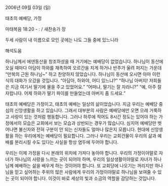 2006년 09월 03일 (일)

태초의 예배당, 가정



마태복음 18:20 - : / 새찬송가  장


두세 사람이 내 이름으로 모인 곳에는 나도 그들 중에 있느니라

해석도움





하나님께서 에덴동산을 창조하셨을 때 거기에는 예배당이 없었습니다. 하나님이 동산에 오실 때마다 아담이 하와를 재촉하여 오르간을 치게 하거나 반주가 울려 퍼지는 가운데 “만복의 근원 하나님~” 하고 찬양하지 않았습니다. 하나님이 동산에 오시면 아마 이런 식의 대화가 오갔을 것입니다. “아담아, 하와야, 어디 있느냐?” “하나님 아버지! 저희들은 지금 여기서 딸기에 물을 주고 있었어요.” “어떠냐, 딸기는 잘 자라니?” “예, 아주 잘 자랍니다. 어제 하와가 딸기 파이를 만들었는데 아버지 좀 드세요.” 

태초의 예배당은 가정이고, 태초의 예배는 일상의 삶이었습니다. 지금 우리는 예배당 중심의 신앙생활을 하고 있습니다. 그래서 대부분의 사람은 예배당에만 오면 으레 거룩하고 사랑이 있는 것처럼 행동합니다. 그러나 하루에 적어도 8시간 정도는 있어야 하는 가정에서의 모습은 교회에서 보는 모습과 상반되는 경우가 많습니다. 심지어 예배당만 벗어나면 불신자와 전혀 구분이 안 되는 신자들도 얼마나 많은지 모릅니다. 현대에 신앙생활을 하는 우리에게는 예배당이 필요합니다. 그러나 우리는 교회건물이 우리의 삶과 예배를 분리시킬 수도 있다는 사실을 항상 염두에 두어야 합니다. 

우리는 이제 가정을 다시 본래의 위치에 가져다 놓아야 합니다. 우리의 가정이야말로 자녀가 하나님의 사랑을 느끼는 곳이 되어야 하며, 우리의 일상생활이야말로 자녀가 하나님께 예배하는 삶을 배우게 하는 것이어야 합니다. 또 교회당에 나오기는 꺼리지만 하나님을 믿고 싶어하는 주위의 많은 사람에게 우리의 가정이야말로 하나님을 보여줄 수 있는 곳이 되어야 합니다. 이것이 바로 세상의 빛과 소금의 역할을 감당하는 것입니다.